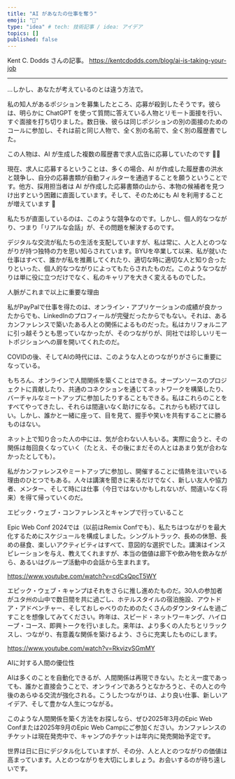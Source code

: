 ```yaml
---
title: "AI があなたの仕事を奪う"
emoji: "👋"
type: "idea" # tech: 技術記事 / idea: アイデア
topics: []
published: false
---
```


Kent C. Dodds さんの記事。
https://kentcdodds.com/blog/ai-is-taking-your-job

---

...しかし、あなたが考えているのとは違う方法で。

私の知人があるポジションを募集したところ、応募が殺到したそうです。彼らは、明らかに ChatGPT を使って質問に答えている人物とリモート面接を行い、すぐ面接を打ち切りました。数日後、彼らは同じポジションの別の面接のためのコールに参加し、それは前と同じ人物で、全く別の名前で、全く別の履歴書でした。

この人物は、AI が生成した複数の履歴書で求人広告に応募していたのです 🤦‍♂️

現在、求人に応募するということは、多くの場合、AI が作成した履歴書の洪水と競争し、自分の応募書類が自動フィルターを通過することを願うということです。他方、採用担当者は AI が作成した応募書類の山から、本物の候補者を見つけ出すという困難に直面しています。そして、そのためにも AI を利用することが増えています 😬

私たちが直面しているのは、このような競争なのです。しかし、個人的なつながり、つまり「リアルな会話」が、その問題を解決するのです。

デジタルな交流が私たちの生活を支配していますが、私は常に、人と人とのつながりが持つ独特の力を思い知らされています。BYUを卒業して以来、私が就いた仕事はすべて、誰かが私を推薦してくれたり、適切な時に適切な人と知り合ったりといった、個人的なつながりによってもたらされたものだ。このようなつながりは単に役に立つだけでなく、私のキャリアを大きく変えるものでした。

人脈がこれまで以上に重要な理由

私がPayPalで仕事を得たのは、オンライン・アプリケーションの成績が良かったからでも、LinkedInのプロフィールが完璧だったからでもない。それは、あるカンファレンスで築いたある人との関係によるものだった。私はカリフォルニアに引っ越そうとも思っていなかったが、そのつながりが、同社では珍しいリモートポジションへの扉を開いてくれたのだ。

COVIDの後、そしてAIの時代には、このような人とのつながりがさらに重要になっている。

もちろん、オンラインで人間関係を築くことはできる。オープンソースのプロジェクトに貢献したり、共通のコネクションを通じてネットワークを構築したり、バーチャルなミートアップに参加したりすることもできる。私はこれらのことをすべてやってきたし、それらは間違いなく助けになる。これからも続けてほしい。しかし、誰かと一緒に座って、目を見て、握手や笑いを共有することに勝るものはない。

ネット上で知り合った人の中には、気が合わない人もいる。実際に会うと、その関係は毎回良くなっていく（たとえ、その後にまだその人とはあまり気が合わなかったとしても）。

私がカンファレンスやミートアップに参加し、開催することに情熱を注いでいる理由のひとつでもある。人々は講演を聞きに来るだけでなく、新しい友人や協力者、メンター、そして時には仕事（今日ではないかもしれないが、間違いなく将来）を得て帰っていくのだ。

エピック・ウェブ・コンファレンスとキャンプで行っていること

Epic Web Conf 2024では（以前はRemix Confでも）、私たちはつながりを最大化するためにスケジュールを構成しました。シングルトラック、長めの休憩、長めの昼食、楽しいアクティビティはすべて、意図的な選択でした。講演はインスピレーションを与え、教えてくれますが、本当の価値は廊下や飲み物を飲みながら、あるいはグループ活動中の会話から生まれます。

https://www.youtube.com/watch?v=cdCsQpcT5WY

エピック・ウェブ・キャンプはそれをさらに推し進めたものだ。30人の参加者がユタ州の山中で数日間を共に過ごし、ホテルスタイルの宿泊施設、アウトドア・アドベンチャー、そしておしゃべりのためのたくさんのダウンタイムを過ごすことを想像してみてください。昨年は、スピード・ネットワーキング、ハイロープ・コース、即興トークを行いました。来年は、より多くの人たちとリラックスし、つながり、有意義な関係を築けるよう、さらに充実したものにします。

https://www.youtube.com/watch?v=RkvizvSGmMY

AIに対する人間の優位性

AIは多くのことを自動化できるが、人間関係は再現できない。たとえ一度であっても、誰かと直接会うことで、オンラインであろうとなかろうと、その人との今後のあらゆる交流が強化される。こうしたつながりは、より良い仕事、新しいアイデア、そして豊かな人生につながる。

このような人間関係を築く方法をお探しなら、ぜひ2025年3月のEpic Web Confまたは2025年9月のEpic Web Campにご参加ください。カンファレンスのチケットは現在発売中で、キャンプのチケットは年内に発売開始予定です。

世界は日に日にデジタル化していますが、その分、人と人とのつながりの価値は高まっています。人とのつながりを大切にしましょう。お会いするのが待ち遠しいです。
